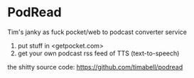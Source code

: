 # PodRead

Tim's janky as fuck pocket/web to podcast converter service

1. put stuff in <getpocket.com>
2. get your own podcast rss feed of TTS (text-to-speech)


the shitty source code: <https://github.com/timabell/podread>
